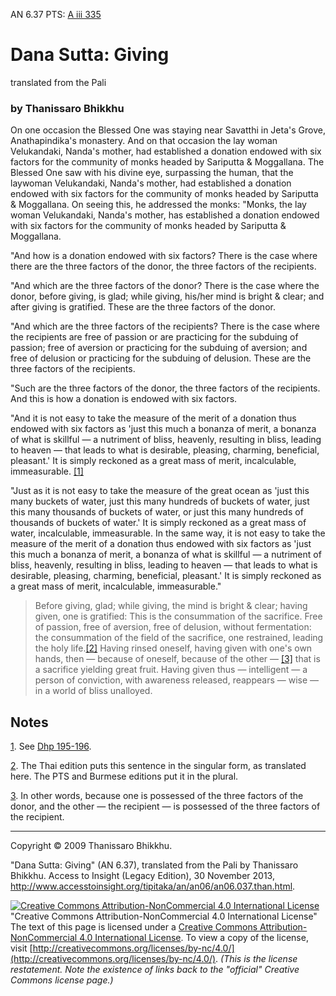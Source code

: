 AN 6.37 PTS: [A iii 335](http://www.accesstoinsight.org/tipitaka/sltp/AN_III_utf8.html#pts.335)
# Dana Sutta: Giving
translated from the Pali
### by Thanissaro Bhikkhu

<!-- BEGIN COPYRIGHTED TEXT CHUNK -->
On one occasion the Blessed One was staying near Savatthi in Jeta's Grove, Anathapindika's monastery. And on that occasion the lay woman Velukandaki, Nanda's mother, had established a donation endowed with six factors for the community of monks headed by Sariputta & Moggallana. The Blessed One saw with his divine eye, surpassing the human, that the laywoman Velukandaki, Nanda's mother, had established a donation endowed with six factors for the community of monks headed by Sariputta & Moggallana. On seeing this, he addressed the monks: "Monks, the lay woman Velukandaki, Nanda's mother, has established a donation endowed with six factors for the community of monks headed by Sariputta & Moggallana.

"And how is a donation endowed with six factors? There is the case where there are the three factors of the donor, the three factors of the recipients.

"And which are the three factors of the donor? There is the case where the donor, before giving, is glad; while giving, his/her mind is bright & clear; and after giving is gratified. These are the three factors of the donor.

"And which are the three factors of the recipients? There is the case where the recipients are free of passion or are practicing for the subduing of passion; free of aversion or practicing for the subduing of aversion; and free of delusion or practicing for the subduing of delusion. These are the three factors of the recipients.

"Such are the three factors of the donor, the three factors of the recipients. And this is how a donation is endowed with six factors.

"And it is not easy to take the measure of the merit of a donation thus endowed with six factors as 'just this much a bonanza of merit, a bonanza of what is skillful — a nutriment of bliss, heavenly, resulting in bliss, leading to heaven — that leads to what is desirable, pleasing, charming, beneficial, pleasant.' It is simply reckoned as a great mass of merit, incalculable, immeasurable. <a class='noteTag' href='#fn-1' id='fnt-1'>[1]</a>

"Just as it is not easy to take the measure of the great ocean as 'just this many buckets of water, just this many hundreds of buckets of water, just this many thousands of buckets of water, or just this many hundreds of thousands of buckets of water.' It is simply reckoned as a great mass of water, incalculable, immeasurable. In the same way, it is not easy to take the measure of the merit of a donation thus endowed with six factors as 'just this much a bonanza of merit, a bonanza of what is skillful — a nutriment of bliss, heavenly, resulting in bliss, leading to heaven — that leads to what is desirable, pleasing, charming, beneficial, pleasant.' It is simply reckoned as a great mass of merit, incalculable, immeasurable."

> Before giving, glad;
while giving, the mind is bright & clear;
having given, one is gratified:
	This is the consummation of the sacrifice.
Free of passion, free of aversion,
free of delusion, without fermentation:
	the consummation of the field of the sacrifice,
	one restrained, leading the holy life.<a class='noteTag' href='#fn-2' id='fnt-2'>[2]</a>
Having rinsed oneself,
having given with one's own hands,
	then — because of oneself,
	because of the other — <a class='noteTag' href='#fn-3' id='fnt-3'>[3]</a>
that is a sacrifice yielding great fruit.
Having given thus
	— intelligent —
a person of conviction,
with awareness released,
	reappears
	— wise —
in a world of bliss
	unalloyed.

## Notes

<a href="#fnt-1" id="fn-1">1</a>. See [Dhp 195-196](/tipitaka/kn/dhp/dhp.14.than.md#dhp-195).

<a href="#fnt-2" id="fn-2">2</a>. The Thai edition puts this sentence in the singular form, as translated here. The PTS and Burmese editions put it in the plural.

<a href="#fnt-3" id="fn-3">3</a>.
In other words, because one is possessed of the three factors of the donor, and the other — the recipient — is possessed of the three factors of the recipient.
<!-- #COPYRIGHTED_TEXT_CHUNK (END OF COPYRIGHTED TEXT CHUNK) -->

---

Copyright © 2009 Thanissaro Bhikkhu.

"Dana Sutta: Giving" (AN 6.37), translated from the Pali by Thanissaro Bhikkhu. Access to Insight (Legacy Edition), 30 November 2013, <http://www.accesstoinsight.org/tipitaka/an/an06/an06.037.than.html>.

[![Creative Commons Attribution-NonCommercial 4.0 International License][copyright]](http://creativecommons.org/licenses/by-nc/4.0/) "Creative Commons Attribution-NonCommercial 4.0 International License" The text of this page is licensed under a [Creative Commons Attribution-NonCommercial 4.0 International License](http://creativecommons.org/licenses/by-nc/4.0/). To view a copy of the license, visit [http://creativecommons.org/licenses/by-nc/4.0/](http://creativecommons.org/licenses/by-nc/4.0/). *(This is the license restatement. Note the existence of links back to the "official" Creative Commons license page.)*

[copyright]: http://www.accesstoinsight.org/img/cc-by-nc-88x31.png
